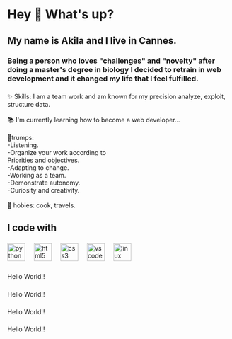 <h1 align="left">Hey 👋 What's up?</h1>

###

<h2 align="left">My name is Akila  and I live in Cannes.</h2>

###

<h3 align="left">Being a person who loves "challenges" and "novelty" after doing a master's degree in biology I decided to retrain in web development and it changed my life that I feel fulfilled.</h3>

###

<p align="left">✨ Skills:  I am a team work and am known for my precision analyze, exploit, structure data.<br><br>📚 I'm currently learning how to become a web developer...<br><br>🎯trumps: <br>-Listening.<br>-Organize your work according to<br>Priorities and objectives.<br>-Adapting to change.<br>-Working as a team.<br>-Demonstrate autonomy.<br>-Curiosity and creativity.<br><br>🎲 hobies: cook, travels.</p>

###

<h2 align="left">I code with</h2>

###

<div align="left">
  <img src="https://cdn.jsdelivr.net/gh/devicons/devicon/icons/python/python-original.svg" height="40" alt="python logo"  />
  <img width="12" />
  <img src="https://cdn.jsdelivr.net/gh/devicons/devicon/icons/html5/html5-original.svg" height="40" alt="html5 logo"  />
  <img width="12" />
  <img src="https://cdn.jsdelivr.net/gh/devicons/devicon/icons/css3/css3-original.svg" height="40" alt="css3 logo"  />
  <img width="12" />
  <img src="https://cdn.jsdelivr.net/gh/devicons/devicon/icons/vscode/vscode-original.svg" height="40" alt="vscode logo"  />
  <img width="12" />
  <img src="https://cdn.jsdelivr.net/gh/devicons/devicon/icons/linux/linux-original.svg" height="40" alt="linux logo"  />
</div>

###

<div align="left">
</div>

###

<p align="left">Hello World!!</p>

###

<p align="left">Hello World!!</p>

###

<p align="left">Hello World!!</p>

###

<p align="left">Hello World!!</p>

###
